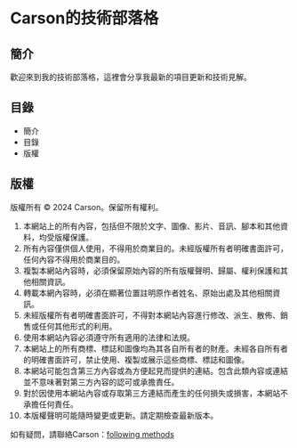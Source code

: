 # Carson的技術部落格

## 簡介

歡迎來到我的技術部落格，這裡會分享我最新的項目更新和技術見解。

## 目錄

- 簡介
- 目錄
- 版權

## 版權

版權所有 © 2024 Carson。保留所有權利。

1. 本網站上的所有內容，包括但不限於文字、圖像、影片、音訊、腳本和其他資料，均受版權保護。
2. 所有內容僅供個人使用，不得用於商業目的。未經版權所有者明確書面許可，任何內容不得用於商業目的。
3. 複製本網站內容時，必須保留原始內容的所有版權聲明、歸屬、權利保護和其他相關資訊。
4. 轉載本網內容時，必須在顯著位置註明原作者姓名、原始出處及其他相關資訊。
5. 未經版權所有者明確書面許可，不得對本網站內容進行修改、派生、散佈、銷售或任何其他形式的利用。
6. 使用本網站內容必須遵守所有適用的法律和法規。
7. 本網站上的所有商標、標誌和圖像均為其各自所有者的財產。未經各自所有者的明確書面許可，禁止使用、複製或展示這些商標、標誌和圖像。
8. 本網站可能包含第三方內容或為方便起見而提供的連結。包含此類內容或連結並不意味著對第三方內容的認可或承擔責任。
9. 對於因使用本網站內容或存取第三方連結而產生的任何損失或損害，本網站不承擔任何責任。
10. 本版權聲明可能隨時變更或更新。請定期檢查最新版本。

如有疑問，請聯絡Carson：[following methods](https://carson-we.github.io/contact.html)
